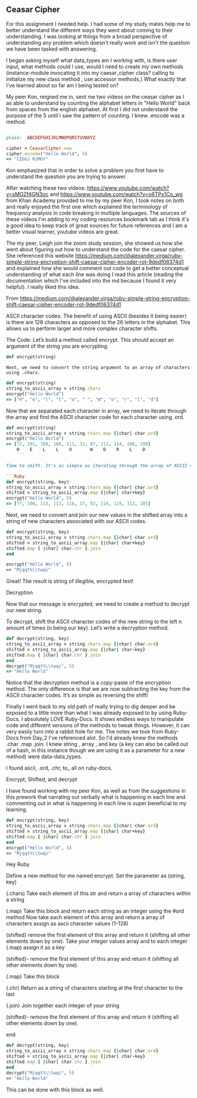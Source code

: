 ## Ceasar Cipher

For this assignment I needed help. I had some of my study mates help me to better understand the different ways they went about coming to their understanding. I was looking at things from a broad perspective of understanding any problem which doesn't really work and isn't the question we have been tasked with answering.

I began asking myself what data_types am I working with, is there user input, what methods could I use, would I need to create my own methods (instance-module invocating it into my caesar_cipher class? calling to initialize my new class method , use accessor methods,) What exactly that I've learned about so far am I being tested on?

My peer Kon, reigned me in, sent me two videos on the ceasar cipher as I as able to understand by counting the alphabet letters in "Hello World" back from spaces from the english alphabet. At first I did not understand the purpose of the 5 until I saw the pattern of counting. I knew .encode was a method.

```Ruby

plain:  ABCDEFGHIJKLMNOPQRSTUVWXYZ

cipher = CeasarCipher.new
cipher.encode("Hello World", 5)
=> "CZGGJ RJMGY"
```


Kon emphasized that in order to solve a problem you first have to understand the question you are trying to answer.

After watching these two videos: https://www.youtube.com/watch?v=sMOZf4GN3oc  and https://www.youtube.com/watch?v=o6TPx1Co_wg from Khan Academy provided to me by my peer Kon, I took notes on both and really enjoyed the first one which explained the terminology of frequency analysis in code breaking in multiple languages. The sources of these videos I'm adding to my coding resources bookmark tab as I think it's a good idea to keep track of great sources for future references and I am a better visual learner, youtube videos are great.

The my peer, Leigh join the zoom study session, she showed us how she went about figuring out how to understand the code for the caesar cipher. She referenced this website https://medium.com/@alexander.virga/ruby-simple-string-encryption-shift-caesar-cipher-encoder-rot-9dedf06374d1 and explained how she would comment out code to get a better conceptual understanding of what each line was doing I read this article (reading the documentation which I've included into the md because I found it very helpful). I really liked this idea.

From https://medium.com/@alexander.virga/ruby-simple-string-encryption-shift-caesar-cipher-encoder-rot-9dedf06374d1


ASCII character codes. The benefit of using ASCII (besides it being easier) is there are 128 characters as opposed to the 26 letters in the alphabet. This allows us to perform larger and more complex character shifts.

The Code: Let’s build a method called encrypt. This should accept an argument of the string you are encrypting.

```Ruby
def encrypt(string)
```
```Next, we need to convert the string argument to an array of characters using .chars.```
```Ruby
def encrypt(string)
string_to_ascii_array = string.chars
encrypt("Hello World")
=> ["H", "e", "l", "l", "o", " ", "W", "o", "r", "l", "d"]
```
Now that we separated each character in array, we need to iterate through the array and find the ASCII character code for each character using .ord.

```Ruby
def encrypt(string)
string_to_ascii_array = string.chars.map {|char| char.ord}
encrypt("Hello World")
=> [72, 101, 108, 108, 111, 32, 87, 111, 114, 108, 100]
    H    E    L    L    O       W    O    R    L    D
    ```

Time to shift. It’s as simple as iterating through the array of ASCII codes and adding adding our shifting value (which we will call our “key”).

```Ruby
def encrypt(string, key)
string_to_ascii_array = string.chars.map {|char| char.ord}
shifted = string_to_ascii_array.map {|char| char+key}
encrypt("Hello World", 5)
=> [77, 106, 113, 113, 116, 37, 92, 116, 119, 113, 105]
```

Next, we need to convert and join our new values in the shifted array into a string of new characters associated with our ASCII codes.

```Ruby
def encrypt(string, key)
string_to_ascii_array = string.chars.map {|char| char.ord}
shifted = string_to_ascii_array.map {|char| char+key}
shifted.map { |char| char.chr }.join
end

encrypt("Hello World", 5)
=> "Mjqqt%\\twqi"
```
Great! The result is string of illegible, encrypted text!

Decryption

Now that our message is encrypted, we need to create a method to decrypt our new string.

To decrypt, shift the ASCII character codes of the new string to the left n amount of times (n being our key). Let’s write a decryption method.

```Ruby
def decrypt(string, key)
string_to_ascii_array = string.chars.map {|char| char.ord}
shifted = string_to_ascii_array.map {|char| char-key}
shifted.map { |char| char.chr }.join
end
decrypt("Mjqqt%\\twqi", 5)
=> "Hello World"
```
Notice that the decryption method is a copy-paste of the encryption method. The only difference is that we are now subtracting the key from the ASCII character codes. It’s as simple as reversing the shift!


Finally I went back to my old path of really trying to dig deeper and be exposed to a little more than what I was already exposed to by using Ruby-Docs. I absolutely LOVE Ruby-Docs. It shows endless ways to manipulate code and different versions of the methods to tweak things. However, it can very easily turn into a rabbit hole for me. The notes we took from Ruby-Docs from Day_2 I've referenced alot. So I'd already knew the methods .char .map .join. I knew string , array , and key (a key can also be called out of a hash, in this instance though we are using it as a parameter for a new method) were data-data_types.

I found ascii, .ord, .chr, to_ all on ruby-docs.

Encrypt, Shifted, and decrypt

I have found working with my peer Kon, as well as from the suggestions in this prework that narrating out verbally what is happening in each line and  commenting out in what is happening in each line is super beneficial to my learning.

```Ruby
def encrypt(string, key)
string_to_ascii_array = string.chars.map {|char| char.ord}
shifted = string_to_ascii_array.map {|char| char+key}
shifted.map { |char| char.chr }.join
end
encrypt("Hello World", 5)
=> "Mjqqt%\\twqi"
```
Hey Ruby

Define a new method for me named encrypt. Set the parameter as (string, key)

(.chars) Take each element of this str and return a array of characters within a string

(.map) Take this block and return each string as an integer using the #ord method
Now take each element of this array and return a array of characters assign as ascii character values (1-128)

(shifted) remove the first element of this array and return it (shifting all other elements down by one). Take your integer values array and to each integer (.map) assign it as a key

(shifted)- remove the first element of this array and return it (shifting all other elements down by one).

(.map) Take this block

(.chr) Return as a string of characters starting at the first character to the last

(.join) Join together each integer of your string

(shifted)- remove the first element of this array and return it (shifting all other elements down by one).

end


```Ruby
def decrypt(string, key)
string_to_ascii_array = string.chars.map {|char| char.ord}
shifted = string_to_ascii_array.map {|char| char-key}
shifted.map { |char| char.chr }.join
end
decrypt("Mjqqt%\\twqi", 5)
=> "Hello World"
```

This can be done with this block as well.
